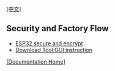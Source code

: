[[中文]](readme_cn.md)

## Security and Factory Flow

* [ESP32 secure and encrypt](esp32_secure_and_encrypt_cn.md)
* [Download Tool GUI instruction](download_tool_en.md)

[[Documentation Home]](../readme_en.md)
